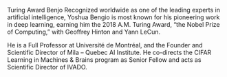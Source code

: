 Turing Award Benjo 
Recognized worldwide as one of the leading experts in artificial intelligence, Yoshua Bengio is most known for his pioneering work in deep learning, earning him the 2018 A.M. Turing Award, “the Nobel Prize of Computing,” with Geoffrey Hinton and Yann LeCun.

He is a Full Professor at Université de Montréal, and the Founder and Scientific Director of Mila – Quebec AI Institute. He co-directs the CIFAR Learning in Machines & Brains program as Senior Fellow and acts as Scientific Director of IVADO.

